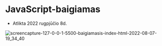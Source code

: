 # JavaScript-baigiamas
- Atlikta 2022 rugpjūčio 8d.

![screencapture-127-0-0-1-5500-baigiamasis-index-html-2022-08-07-19_34_40](https://user-images.githubusercontent.com/106965421/183301446-e49b4ad7-a316-4e4a-84db-cf80fdb31e08.png)
